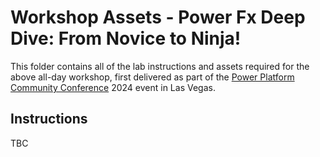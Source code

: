 # Workshop Assets - Power Fx Deep Dive: From Novice to Ninja!

This folder contains all of the lab instructions and assets required for the above all-day workshop, first delivered as part of the [Power Platform Community Conference](https://powerplatformconf.com/#!/) 2024 event in Las Vegas.

## Instructions

TBC